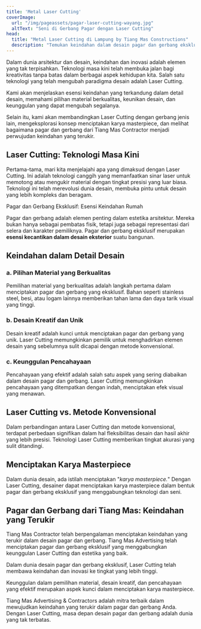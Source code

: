 ```yaml
---
title: 'Metal Laser Cutting'
coverImage:
  url: "/img/pageassets/pagar-laser-cutting-wayang.jpg"
  altText: "Seni di Gerbang Pagar dengan Laser Cutting"
head:
  title: "Metal Laser Cutting di Lampung by Tiang Mas Constructions"
  description: "Temukan keindahan dalam desain pagar dan gerbang eksklusif dengan teknologi Laser Cutting bersama Tiang Mas Advertising. Keunggulan desain cepat dan andal hanya di Bandar Lampung"
---
```


Dalam dunia arsitektur dan desain, keindahan dan inovasi adalah elemen yang tak terpisahkan. Teknologi masa kini telah membuka jalan bagi kreativitas tanpa batas dalam berbagai aspek kehidupan kita. Salah satu teknologi yang telah mengubah paradigma desain adalah Laser Cutting. 

Kami akan menjelaskan esensi keindahan yang terkandung dalam detail desain, memahami pilihan material berkualitas, keunikan desain, dan keunggulan yang dapat mengubah segalanya. 

Selain itu, kami akan membandingkan Laser Cutting dengan gerbang jenis lain, mengeksplorasi konsep menciptakan karya masterpiece, dan melihat bagaimana pagar dan gerbang dari Tiang Mas Contractor menjadi perwujudan keindahan yang terukir.

## Laser Cutting: Teknologi Masa Kini

Pertama-tama, mari kita menjelajahi apa yang dimaksud dengan Laser Cutting. Ini adalah teknologi canggih yang memanfaatkan sinar laser untuk memotong atau mengukir material dengan tingkat presisi yang luar biasa. Teknologi ini telah merevolusi dunia desain, membuka pintu untuk desain yang lebih kompleks dan beragam.

Pagar dan Gerbang Eksklusif: Esensi Keindahan Rumah

Pagar dan gerbang adalah elemen penting dalam estetika arsitektur. Mereka bukan hanya sebagai pembatas fisik, tetapi juga sebagai representasi dari selera dan karakter pemiliknya. Pagar dan gerbang eksklusif merupakan **esensi kecantikan dalam desain eksterior** suatu bangunan.

## Keindahan dalam Detail Desain

### a. Pilihan Material yang Berkualitas

Pemilihan material yang berkualitas adalah langkah pertama dalam menciptakan pagar dan gerbang yang eksklusif. Bahan seperti stainless steel, besi, atau logam lainnya memberikan tahan lama dan daya tarik visual yang tinggi.

### b. Desain Kreatif dan Unik

Desain kreatif adalah kunci untuk menciptakan pagar dan gerbang yang unik. Laser Cutting memungkinkan pemilik untuk menghadirkan elemen desain yang sebelumnya sulit dicapai dengan metode konvensional.

### c. Keunggulan Pencahayaan

Pencahayaan yang efektif adalah salah satu aspek yang sering diabaikan dalam desain pagar dan gerbang. Laser Cutting memungkinkan pencahayaan yang ditempatkan dengan indah, menciptakan efek visual yang menawan.

## Laser Cutting vs. Metode Konvensional

Dalam perbandingan antara Laser Cutting dan metode konvensional, terdapat perbedaan signifikan dalam hal fleksibilitas desain dan hasil akhir yang lebih presisi. Teknologi Laser Cutting memberikan tingkat akurasi yang sulit ditandingi.

## Menciptakan Karya Masterpiece

Dalam dunia desain, ada istilah menciptakan "_karya masterpiece._" Dengan Laser Cutting, desainer dapat menciptakan karya masterpiece dalam bentuk pagar dan gerbang eksklusif yang menggabungkan teknologi dan seni.

## Pagar dan Gerbang dari Tiang Mas: Keindahan yang Terukir

Tiang Mas Contractor telah berpengalaman menciptakan keindahan yang terukir dalam desain pagar dan gerbang. Tiang Mas Advertising telah menciptakan pagar dan gerbang eksklusif yang menggabungkan keunggulan Laser Cutting dan estetika yang baik.

Dalam dunia desain pagar dan gerbang eksklusif, Laser Cutting telah membawa keindahan dan inovasi ke tingkat yang lebih tinggi. 

Keunggulan dalam pemilihan material, desain kreatif, dan pencahayaan yang efektif merupakan aspek kunci dalam menciptakan karya masterpiece. 

Tiang Mas Advertising & Contractors adalah mitra terbaik dalam mewujudkan keindahan yang terukir dalam pagar dan gerbang Anda. Dengan Laser Cutting, masa depan desain pagar dan gerbang adalah dunia yang tak terbatas.